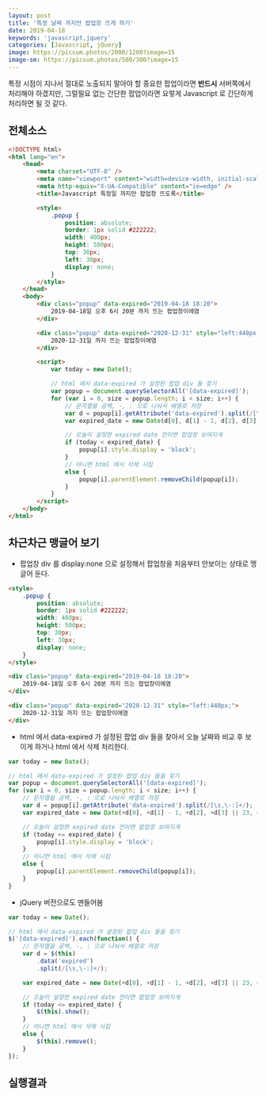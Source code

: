 ```yaml
---
layout: post
title: '특정 날짜 까지만 팝업창 뜨게 하기'
date: 2019-04-18
keywords: 'javascript,jquery'
categories: [Javascript, jQuery]
image: https://picsum.photos/2000/1200?image=15
image-sm: https://picsum.photos/500/300?image=15
---
```


특정 시점이 지나서 절대로 노출되지 말아야 할 중요한 팝업이라면 **반드시** 서버쪽에서 처리해야 하겠지만, 그럴필요 없는 간단한 팝업이라면 요렇게 Javascript 로 간단하게 처리하면 될 것 같다.

## 전체소스

```html
<!DOCTYPE html>
<html lang="en">
    <head>
        <meta charset="UTF-8" />
        <meta name="viewport" content="width=device-width, initial-scale=1.0" />
        <meta http-equiv="X-UA-Compatible" content="ie=edge" />
        <title>Javascript 특정일 까지만 팝업창 뜨도록</title>

        <style>
            .popup {
                position: absolute;
                border: 1px solid #222222;
                width: 400px;
                height: 500px;
                top: 30px;
                left: 30px;
                display: none;
            }
        </style>
    </head>
    <body>
        <div class="popup" data-expired="2019-04-18 18:20">
            2019-04-18일 오후 6시 20분 까지 뜨는 팝업창이에염
        </div>

        <div class="popup" data-expired="2020-12-31" style="left:440px;">
            2020-12-31일 까지 뜨는 팝업창이에염
        </div>

        <script>
            var today = new Date();

            // html 에서 data-expired 가 설정된 팝업 div 들 찾기
            var popup = document.querySelectorAll('[data-expired]');
            for (var i = 0, size = popup.length; i < size; i++) {
                // 문자열을 공백, -, : 으로 나눠서 배열로 저장
                var d = popup[i].getAttribute('data-expired').split(/[\s,\-:]+/);
                var expired_date = new Date(d[0], d[1] - 1, d[2], d[3] || 24, d[4] || 0);

                // 오늘이 설정한 expired date 전이면 팝업창 보여지게
                if (today < expired_date) {
                    popup[i].style.display = 'block';
                }
                // 아니면 html 에서 삭제 시킴
                else {
                    popup[i].parentElement.removeChild(popup[i]);
                }
            }
        </script>
    </body>
</html>
```

<ins class="adsbygoogle"
     style="display:block; text-align:center;"
     data-ad-layout="in-article"
     data-ad-format="fluid"
     data-ad-client="ca-pub-7073298118440059"
     data-ad-slot="8400970402"></ins>

<script>
     (adsbygoogle = window.adsbygoogle || []).push({});
</script>

## 차근차근 맹글어 보기

-   팝업창 div 를 display:none 으로 설정해서 팝업창을 처음부터 안보이는 상태로 맹글어 둔다.

```html
<style>
    .popup {
        position: absolute;
        border: 1px solid #222222;
        width: 400px;
        height: 500px;
        top: 30px;
        left: 30px;
        display: none;
    }
</style>

<div class="popup" data-expired="2019-04-18 18:20">
    2019-04-18일 오후 6시 20분 까지 뜨는 팝업창이에염
</div>

<div class="popup" data-expired="2020-12-31" style="left:440px;">
    2020-12-31일 까지 뜨는 팝업창이에염
</div>
```

-   html 에서 data-expired 가 설정된 팝업 div 들을 찾아서 오늘 날짜와 비교 후 보이게 하거나 html 에서 삭제 처리한다.

```javascript
var today = new Date();

// html 에서 data-expired 가 설정된 팝업 div 들을 찾기
var popup = document.querySelectorAll('[data-expired]');
for (var i = 0, size = popup.length; i < size; i++) {
    // 문자열을 공백, -, : 으로 나눠서 배열로 저장
    var d = popup[i].getAttribute('data-expired').split(/[\s,\-:]+/);
    var expired_date = new Date(+d[0], +d[1] - 1, +d[2], +d[3] || 23, +d[4] || 59, +d[5] || 59);

    // 오늘이 설정한 expired date 전이면 팝업창 보여지게
    if (today <= expired_date) {
        popup[i].style.display = 'block';
    }
    // 아니면 html 에서 삭제 시킴
    else {
        popup[i].parentElement.removeChild(popup[i]);
    }
}
```

-   jQuery 버전으로도 맨들어봄

```javascript
var today = new Date();

// html 에서 data-expired 가 설정된 팝업 div 들을 찾기
$('[data-expired]').each(function() {
    // 문자열을 공백, -, : 으로 나눠서 배열로 저장
    var d = $(this)
        .data('expired')
        .split(/[\s,\-:]+/);

    var expired_date = new Date(+d[0], +d[1] - 1, +d[2], +d[3] || 23, +d[4] || 59, +d[5] || 59);

    // 오늘이 설정한 expired date 전이면 팝업창 보여지게
    if (today <= expired_date) {
        $(this).show();
    }
    // 아니면 html 에서 삭제 시킴
    else {
        $(this).remove();
    }
});
```

## 실행결과

<script async src="//jsfiddle.net/stove/1bwsav0m/embed/result/dark/"></script>
